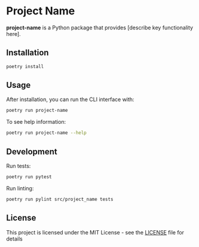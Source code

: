 # Project Name

**project-name** is a Python package that provides [describe key functionality here].

## Installation

```bash
poetry install
```

## Usage

After installation, you can run the CLI interface with:

```bash
poetry run project-name
```

To see help information:
```bash
poetry run project-name --help
```

## Development

Run tests:
```bash
poetry run pytest
```

Run linting:
```bash
poetry run pylint src/project_name tests
```

## License

This project is licensed under the MIT License - see the [LICENSE](LICENSE) file for details

